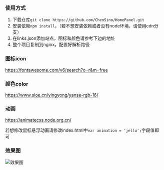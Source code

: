 ### 使用方式

1. 下载仓库`git clone https://github.com/ChenSino/HomePanel.git`
2. 安装依赖`npm install`，（若不想安装依赖或者没有node环境，请使用cdn分支）
3. 在links.json添加站点，图标和颜色请参考下边的地址
4. 整个项目复制到nginx，配置好解析路径

### 图标icon

<https://fontawesome.com/v6/search?o=r&m=free>

### 颜色color

<https://www.sioe.cn/yingyong/yanse-rgb-16/>

### 动画

<https://animatecss.node.org.cn/>

若想修改鼠标悬浮动画请修改index.html中`var animation = 'jello';`字段值即可

### 效果图

![效果图](https://ddns.chensina.cn:29000/afatpig/blog/20241230112136477.png)